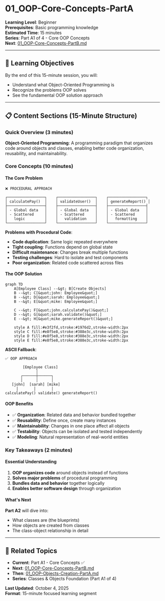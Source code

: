 # 01_OOP-Core-Concepts-PartA

**Learning Level**: Beginner  
**Prerequisites**: Basic programming knowledge  
**Estimated Time**: 15 minutes  
**Series**: Part A1 of 4 - Core OOP Concepts  
**Next**: [01_OOP-Core-Concepts-PartB.md](01_OOP-Core-Concepts-PartB.md)

---

## 🎯 Learning Objectives

By the end of this 15-minute session, you will:

- Understand what Object-Oriented Programming is
- Recognize the problems OOP solves
- See the fundamental OOP solution approach

---

## 📋 Content Sections (15-Minute Structure)

### Quick Overview (3 minutes)

**Object-Oriented Programming**: A programming paradigm that organizes code around objects and classes, enabling better code organization, reusability, and maintainability.

### Core Concepts (10 minutes)

#### **The Core Problem**

```text
❌ PROCEDURAL APPROACH

┌─────────────────┐    ┌─────────────────┐    ┌─────────────────┐
│ calculatePay()  │    │ validateUser()  │    │ generateReport() │
├─────────────────┤    ├─────────────────┤    ├─────────────────┤
│ - Global data   │    │ - Global data   │    │ - Global data   │
│ - Scattered     │    │ - Scattered     │    │ - Scattered     │
│   logic         │    │   validation    │    │   formatting    │
└─────────────────┘    └─────────────────┘    └─────────────────┘
```

**Problems with Procedural Code**:

- **Code duplication**: Same logic repeated everywhere
- **Tight coupling**: Functions depend on global state
- **Difficult maintenance**: Changes break multiple functions
- **Testing challenges**: Hard to isolate and test components
- **Poor organization**: Related code scattered across files

#### **The OOP Solution**

```mermaid
graph TD
    A[Employee Class] --&gt; B[Create Objects]
    B --&gt; C[&quot;john: Employee&quot;]
    B --&gt; D[&quot;sarah: Employee&quot;]
    B --&gt; E[&quot;mike: Employee&quot;]
    
    C --&gt; F[&quot;john.calculatePay()&quot;]
    D --&gt; G[&quot;sarah.validate()&quot;]
    E --&gt; H[&quot;mike.generateReport()&quot;]
    
    style A fill:#e3f2fd,stroke:#1976d2,stroke-width:2px
    style C fill:#e8f5e8,stroke:#388e3c,stroke-width:2px
    style D fill:#e8f5e8,stroke:#388e3c,stroke-width:2px
    style E fill:#e8f5e8,stroke:#388e3c,stroke-width:2px
```

**ASCII Fallback**:

```text
✅ OOP APPROACH

        [Employee Class]
              │
       ┌──────┼──────┐
       │      │      │
   [john]  [sarah] [mike]
     │       │       │
calculatePay() validate() generateReport()
```

#### **OOP Benefits**

- ✅ **Organization**: Related data and behavior bundled together
- ✅ **Reusability**: Define once, create many instances
- ✅ **Maintainability**: Changes in one place affect all objects
- ✅ **Testability**: Objects can be isolated and tested independently
- ✅ **Modeling**: Natural representation of real-world entities

### Key Takeaways (2 minutes)

#### **Essential Understanding**

1. **OOP organizes code** around objects instead of functions
2. **Solves major problems** of procedural programming
3. **Bundles data and behavior** together logically
4. **Enables better software design** through organization

#### **What's Next**

**Part A2** will dive into:

- What classes are (the blueprints)
- How objects are created from classes
- The class-object relationship in detail

---

## 🔗 Related Topics

- **Current**: Part A1 - Core Concepts ✅
- **Next**: [01_OOP-Core-Concepts-PartB.md](01_OOP-Core-Concepts-PartB.md)
- **Then**: [01_OOP-Objects-Creation-PartA.md](01_OOP-Objects-Creation-PartA.md)
- **Series**: Classes & Objects Foundation (Part A1 of 4)

**Last Updated**: October 4, 2025  
**Format**: 15-minute focused learning segment

